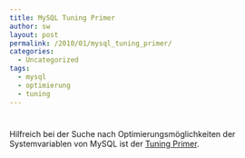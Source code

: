 ```yaml
---
title: MySQL Tuning Primer
author: sw
layout: post
permalink: /2010/01/mysql_tuning_primer/
categories:
  - Uncategorized
tags:
  - mysql
  - optimierung
  - tuning
---
```

# 

Hilfreich bei der Suche nach Optimierungsmöglichkeiten der Systemvariablen von MySQL ist der [Tuning Primer][1].

 [1]: https://launchpad.net/mysql-tuning-primer